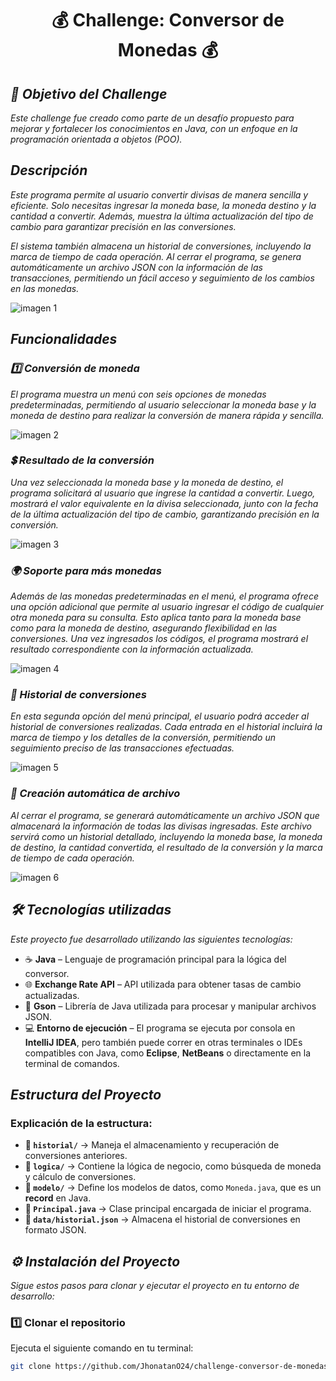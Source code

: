 <h1 align="center">💰 Challenge: Conversor de Monedas 💰</h1>

<h2><em>🎯 Objetivo del Challenge</em></h2>

<p><em>Este challenge fue creado como parte de un desafío propuesto para mejorar y fortalecer los conocimientos en Java, con un enfoque en la programación orientada a objetos (POO).</em></p>

<h2><em>Descripción</em></h2>

<p><em>
Este programa permite al usuario convertir divisas de manera sencilla y eficiente. Solo necesitas ingresar la moneda base, la moneda destino y la cantidad a convertir. Además, muestra la última actualización del tipo de cambio para garantizar precisión en las conversiones.

El sistema también almacena un historial de conversiones, incluyendo la marca de tiempo de cada operación. Al cerrar el programa, se genera automáticamente un archivo JSON con la información de las transacciones, permitiendo un fácil acceso y seguimiento de los cambios en las monedas.
</em></p>

![imagen 1](https://github.com/user-attachments/assets/88dd636c-3dd5-4e7e-a6e6-c096b772478e)

<h2><em>Funcionalidades</em></h2>

<h3><em>1️⃣ Conversión de moneda</em></h3> 
<p><em>El programa muestra un menú con seis opciones de monedas predeterminadas, permitiendo al usuario seleccionar la moneda base y la moneda de destino para realizar la conversión de manera rápida y sencilla.</em></p>

![imagen 2](https://github.com/user-attachments/assets/29a3b5a1-1de5-494e-9f8a-533b8d5df408)

<h3><em>💲 Resultado de la conversión</em></h3> 
<p><em>Una vez seleccionada la moneda base y la moneda de destino, el programa solicitará al usuario que ingrese la cantidad a convertir. Luego, mostrará el valor equivalente en la divisa seleccionada, junto con la fecha de la última actualización del tipo de cambio, garantizando precisión en la conversión.</em></p>

![imagen 3](https://github.com/user-attachments/assets/a8d1631e-693a-4f42-913f-e7817e08750d)

<h3><em>🌍 Soporte para más monedas</em></h3> 
<p><em>Además de las monedas predeterminadas en el menú, el programa ofrece una opción adicional que permite al usuario ingresar el código de cualquier otra moneda para su consulta. Esto aplica tanto para la moneda base como para la moneda de destino, asegurando flexibilidad en las conversiones. Una vez ingresados los códigos, el programa mostrará el resultado correspondiente con la información actualizada.</em></p>

![imagen 4](https://github.com/user-attachments/assets/8fc6ced2-f2a5-4cc8-9722-554e9c10c8fb)

<h3><em>📜 Historial de conversiones</em></h3> 
<p><em>En esta segunda opción del menú principal, el usuario podrá acceder al historial de conversiones realizadas. Cada entrada en el historial incluirá la marca de tiempo y los detalles de la conversión, permitiendo un seguimiento preciso de las transacciones efectuadas.</em></p>

![imagen 5](https://github.com/user-attachments/assets/2fb8bb95-d69c-4b19-ac8e-4d8db210db2f)

<h3><em>📝 Creación automática de archivo</em></h3> 
<p><em>Al cerrar el programa, se generará automáticamente un archivo JSON que almacenará la información de todas las divisas ingresadas. Este archivo servirá como un historial detallado, incluyendo la moneda base, la moneda de destino, la cantidad convertida, el resultado de la conversión y la marca de tiempo de cada operación.</em></p>

![imagen 6](https://github.com/user-attachments/assets/28728f3c-17e7-4c7c-a8a3-565f9745e6ef)

<h2><em>🛠 Tecnologías utilizadas</em></h2>

<p><em>Este proyecto fue desarrollado utilizando las siguientes tecnologías:</em></p>




- ☕ **Java** – Lenguaje de programación principal para la lógica del conversor.  
- 🌐 **Exchange Rate API** – API utilizada para obtener tasas de cambio actualizadas.  
- 📂 **Gson** – Librería de Java utilizada para procesar y manipular archivos JSON.  
- 💻 **Entorno de ejecución** – El programa se ejecuta por consola en **IntelliJ IDEA**, pero también puede correr en otras terminales o IDEs compatibles con Java, como **Eclipse**, **NetBeans** o directamente en la terminal de comandos.  


<h2><em>Estructura del Proyecto</em></h2>

### Explicación de la estructura:
- **📂 `historial/`** → Maneja el almacenamiento y recuperación de conversiones anteriores.
- **🔢 `logica/`** → Contiene la lógica de negocio, como búsqueda de moneda y cálculo de conversiones.
- **📄 `modelo/`** → Define los modelos de datos, como `Moneda.java`, que es un **record** en Java.
- **🚀 `Principal.java`** → Clase principal encargada de iniciar el programa.
- **📜 `data/historial.json`** → Almacena el historial de conversiones en formato JSON.

<h2><em>⚙ Instalación del Proyecto</em></h2>

<p><em>Sigue estos pasos para clonar y ejecutar el proyecto en tu entorno de desarrollo:</em></p>

### 1️⃣ Clonar el repositorio  
Ejecuta el siguiente comando en tu terminal:  

```bash
git clone https://github.com/JhonatanO24/challenge-conversor-de-monedas.git

